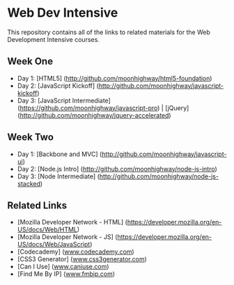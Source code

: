 Web Dev Intensive
========

This repository contains all of the links to related materials for the Web Development Intensive courses.

Week One
-----
* Day 1: [HTML5] (http://github.com/moonhighway/html5-foundation)
* Day 2: [JavaScript Kickoff] (http://github.com/moonhighway/javascript-kickoff)
* Day 3: [JavaScript Intermediate] (https://github.com/moonhighway/javascript-pro) | [jQuery] (http://github.com/moonhighway/jquery-accelerated)

Week Two
------
* Day 1: [Backbone and MVC] (http://github.com/moonhighway/javascript-ui)
* Day 2: [Node.js Intro] (http://github.com/moonhighway/node-js-intro)
* Day 3: [Node Intermediate] (http://github.com/moonhighway/node-js-stacked)

Related Links
------

* [Mozilla Developer Network - HTML] (https://developer.mozilla.org/en-US/docs/Web/HTML)
* [Mozilla Developer Network - JS] (https://developer.mozilla.org/en-US/docs/Web/JavaScript)
* [Codecademy] (www.codecademy.com)
* [CSS3 Generator] (www.css3generator.com)
* [Can I Use] (www.caniuse.com)
* [Find Me By IP] (www.fmbip.com)


